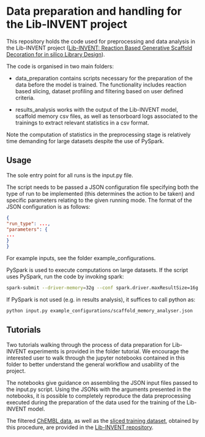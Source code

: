 # Data preparation and handling for the Lib-INVENT project

This repository holds the code used for preprocessing and data analysis in the Lib-INVENT project
([Lib-INVENT: Reaction Based Generative Scaffold Decoration for in silico Library Design](https://chemrxiv.org/articles/preprint/Lib-INVENT_Reaction_Based_Generative_Scaffold_Decoration_for_in_silico_Library_Design/14473980 "ChemRxiv preprint")).

The code is organised
in two main folders:

- data_preparation contains scripts necessary for the preparation of the data before the model is trained. The functionality
  includes reaction based slicing, dataset profiling and filtering based on user defined criteria.

- results_analysis works with the output of the Lib-INVENT model, scaffold memory csv files, as well as tensorboard logs
  associated to the trainings to extract relevant statistics in a csv format.

Note the computation of statistics in the preprocessing stage is relatively time demanding for large datasets despite
the use of PySpark.

## Usage

The sole entry point for all runs is the input.py file.

The script needs to be passed a JSON configuration file specifying both the type of run to be implemented (this determines
the action to be taken) and specific parameters relating to the given running mode. The format of the JSON configuration
is as follows:

```json
{
"run_type": ...,
"parameters": {
...
}
}
```

For example inputs, see the folder example_configurations.

PySpark is used to execute computations on large datasets. If the script uses PySpark, run the code by invoking spark:

```bash
spark-submit --driver-memory=32g --conf spark.driver.maxResultSize=16g input.py example_configurations/smiles_randomiser.json
```

If PySpark is not used (e.g. in results analysis), it suffices to call python as:

```bash
python input.py example_configurations/scaffold_memory_analyser.json
```

## Tutorials

Two tutorials walking through the process of data preparation for Lib-INVENT experiments is provided in the folder
tutorial. We encourage the interested user to walk through the jupyter notebooks contained in this folder to better understand the
general workflow and usability of the project.

The notebooks give guidance on assembling the JSON input files passed to the input.py script.
Using the JSONs with the arguments presented in the notebooks, it is possible to completely reproduce the data preprocessing
executed during the preparation of the data used for the training of the Lib-INVENT model.

The filtered [ChEMBL data](https://github.com/MolecularAI/Lib-INVENT/blob/main/training_sets/purged_chembl_sliced.smi.gz), as well as the [sliced training dataset](https://github.com/MolecularAI/Lib-INVENT/blob/main/training_sets/chembl_train.gz), obtained by this procedure, are provided in the
[Lib-INVENT repository](https://github.com/MolecularAI/Lib-INVENT "Lib-INVENT GitHub").

